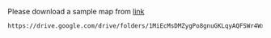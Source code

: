 Please download a sample map from [link](https://drive.google.com/drive/folders/1MiEcMsDMZygPo8gnuGKLqyAQFSWr4WxA?usp=drive_link)

```bash
https://drive.google.com/drive/folders/1MiEcMsDMZygPo8gnuGKLqyAQFSWr4WxA?usp=drive_link
```

